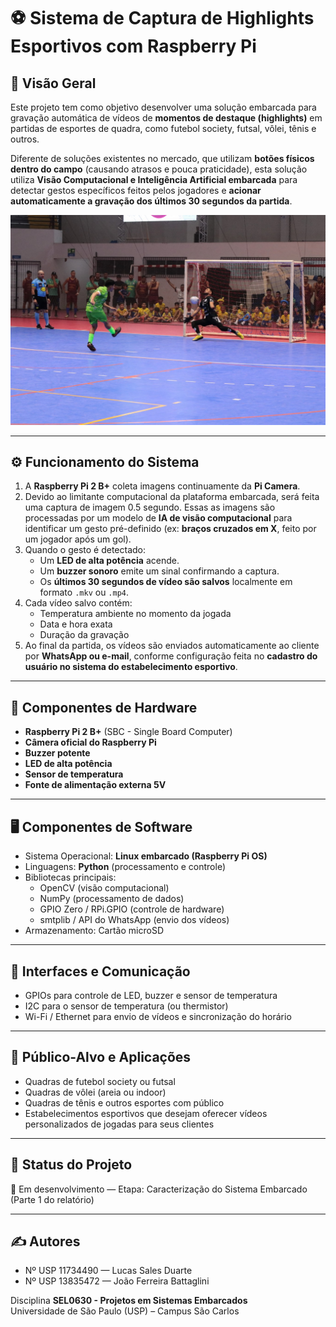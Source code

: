 # ⚽ Sistema de Captura de Highlights Esportivos com Raspberry Pi

## 📌 Visão Geral

Este projeto tem como objetivo desenvolver uma solução embarcada para gravação automática de vídeos de **momentos de destaque (highlights)** em partidas de esportes de quadra, como futebol society, futsal, vôlei, tênis e outros.  

Diferente de soluções existentes no mercado, que utilizam **botões físicos dentro do campo** (causando atrasos e pouca praticidade), esta solução utiliza **Visão Computacional e Inteligência Artificial embarcada** para detectar gestos específicos feitos pelos jogadores e **acionar automaticamente a gravação dos últimos 30 segundos da partida**.

![Exemplo de Gesto para Captura de Highlights](goal.jpg)

---

## ⚙️ Funcionamento do Sistema

1. A **Raspberry Pi 2 B+** coleta imagens continuamente da **Pi Camera**.
2. Devido ao limitante computacional da plataforma embarcada, será feita uma captura de imagem 0.5 segundo. Essas as imagens são processadas por um modelo de **IA de visão computacional** para identificar um gesto pré-definido (ex: **braços cruzados em X**, feito por um jogador após um gol).
3. Quando o gesto é detectado:
   - Um **LED de alta potência** acende.
   - Um **buzzer sonoro** emite um sinal confirmando a captura.
   - Os **últimos 30 segundos de vídeo são salvos** localmente em formato `.mkv` ou `.mp4`.
4. Cada vídeo salvo contém:
   - Temperatura ambiente no momento da jogada
   - Data e hora exata
   - Duração da gravação
5. Ao final da partida, os vídeos são enviados automaticamente ao cliente por **WhatsApp ou e-mail**, conforme configuração feita no **cadastro do usuário no sistema do estabelecimento esportivo**.

---

## 🧩 Componentes de Hardware

- **Raspberry Pi 2 B+** (SBC - Single Board Computer)  
- **Câmera oficial do Raspberry Pi**  
- **Buzzer potente**  
- **LED de alta potência**  
- **Sensor de temperatura**  
- **Fonte de alimentação externa 5V**  

---

## 🖥️ Componentes de Software

- Sistema Operacional: **Linux embarcado (Raspberry Pi OS)**  
- Linguagens: **Python** (processamento e controle)  
- Bibliotecas principais:
  - OpenCV (visão computacional)
  - NumPy (processamento de dados)
  - GPIO Zero / RPi.GPIO (controle de hardware)
  - smtplib / API do WhatsApp (envio dos vídeos)
- Armazenamento: Cartão microSD

---

## 📡 Interfaces e Comunicação

- GPIOs para controle de LED, buzzer e sensor de temperatura  
- I2C para o sensor de temperatura  (ou thermistor)
- Wi-Fi / Ethernet para envio de vídeos e sincronização do horário

---

 

## 👥 Público-Alvo e Aplicações

- Quadras de futebol society ou futsal  
- Quadras de vôlei (areia ou indoor)  
- Quadras de tênis e outros esportes com público  
- Estabelecimentos esportivos que desejam oferecer vídeos personalizados de jogadas para seus clientes

---

## 📌 Status do Projeto

🚧 Em desenvolvimento — Etapa: Caracterização do Sistema Embarcado (Parte 1 do relatório)

---

## ✍️ Autores

- Nº USP 11734490  — Lucas Sales Duarte
- Nº USP    13835472 — João Ferreira Battaglini 

Disciplina **SEL0630 - Projetos em Sistemas Embarcados**  
Universidade de São Paulo (USP) – Campus São Carlos
